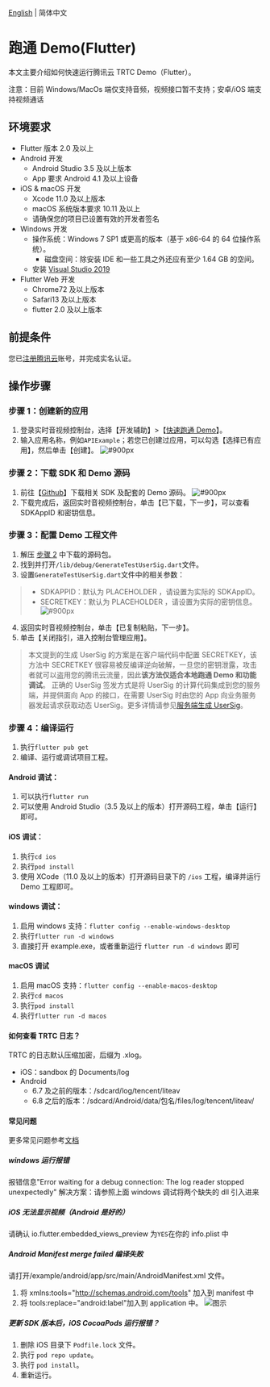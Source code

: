 [English](./README.md) | 简体中文

# 跑通 Demo(Flutter)

本文主要介绍如何快速运行腾讯云 TRTC Demo（Flutter）。

注意：目前 Windows/MacOs 端仅支持音频，视频接口暂不支持；安卓/iOS 端支持视频通话

## 环境要求

- Flutter 版本 2.0 及以上
- Android 开发
  - Android Studio 3.5 及以上版本
  - App 要求 Android 4.1 及以上设备
- iOS & macOS 开发
  - Xcode 11.0 及以上版本
  - macOS 系统版本要求 10.11 及以上
  - 请确保您的项目已设置有效的开发者签名
- Windows 开发
  - 操作系统：Windows 7 SP1 或更高的版本（基于 x86-64 的 64 位操作系统）。
    - 磁盘空间：除安装 IDE 和一些工具之外还应有至少 1.64 GB 的空间。
  - 安装 [Visual Studio 2019](https://visualstudio.microsoft.com/zh-hans/downloads/)
- Flutter Web 开发
  - Chrome72 及以上版本
  - Safari13 及以上版本
  - flutter 2.0 及以上版本

## 前提条件

您已[注册腾讯云](https://cloud.tencent.com)账号，并完成实名认证。

## 操作步骤

[](id:step1)

### 步骤 1：创建新的应用

1. 登录实时音视频控制台，选择【开发辅助】>【[快速跑通 Demo](https://console.cloud.tencent.com/trtc/quickstart)】。
2. 输入应用名称，例如`APIExample`；若您已创建过应用，可以勾选【选择已有应用】，然后单击【创建】。
   ![#900px](https://qcloudimg.tencent-cloud.cn/raw/bc7971fd5d1d6c39cbf9419a57dbbb8d.png)

[](id:step2)

### 步骤 2：下载 SDK 和 Demo 源码

1. 前往【[Github](https://github.com/c1avie/trtc_demo)】下载相关 SDK 及配套的 Demo 源码。
   ![#900px](https://qcloudimg.tencent-cloud.cn/raw/c9133b42402a8e4d1fff5ebf131339bd.png)
2. 下载完成后，返回实时音视频控制台，单击【已下载，下一步】，可以查看 SDKAppID 和密钥信息。

[](id:step3)

### 步骤 3：配置 Demo 工程文件

1. 解压 [步骤 2](#step2) 中下载的源码包。
2. 找到并打开`/lib/debug/GenerateTestUserSig.dart`文件。
3. 设置`GenerateTestUserSig.dart`文件中的相关参数：

> - SDKAPPID：默认为 PLACEHOLDER ，请设置为实际的 SDKAppID。
> - SECRETKEY：默认为 PLACEHOLDER ，请设置为实际的密钥信息。
>   ![#900px](https://qcloudimg.tencent-cloud.cn/raw/7539f12a6a79689f4dec6222382a92e3.png)

4. 返回实时音视频控制台，单击【已复制粘贴，下一步】。
5. 单击【关闭指引，进入控制台管理应用】。

> 本文提到的生成 UserSig 的方案是在客户端代码中配置 SECRETKEY，该方法中 SECRETKEY 很容易被反编译逆向破解，一旦您的密钥泄露，攻击者就可以盗用您的腾讯云流量，因此**该方法仅适合本地跑通 Demo 和功能调试**。
> 正确的 UserSig 签发方式是将 UserSig 的计算代码集成到您的服务端，并提供面向 App 的接口，在需要 UserSig 时由您的 App 向业务服务器发起请求获取动态 UserSig。更多详情请参见[服务端生成 UserSig](https://cloud.tencent.com/document/product/647/17275#Server)。

[](id:step4)

### 步骤 4：编译运行

1. 执行`flutter pub get`
2. 编译、运行或调试项目工程。

#### Android 调试：

1. 可以执行`flutter run`
2. 可以使用 Android Studio（3.5 及以上的版本）打开源码工程，单击【运行】即可。

#### iOS 调试：

1. 执行`cd ios`
2. 执行`pod install`
3. 使用 XCode（11.0 及以上的版本）打开源码目录下的 `/ios` 工程，编译并运行 Demo 工程即可。

#### windows 调试：

1. 启用 windows 支持：`flutter config --enable-windows-desktop`
2. 执行`flutter run -d windows`
3. 直接打开 example.exe，或者重新运行 `flutter run -d windows` 即可

#### macOS 调试

1. 启用 macOS 支持：`flutter config --enable-macos-desktop`
2. 执行`cd macos`
3. 执行`pod install`
4. 执行`flutter run -d macos`

#### 如何查看 TRTC 日志？

TRTC 的日志默认压缩加密，后缀为 .xlog。

- iOS：sandbox 的 Documents/log
- Android
  - 6.7 及之前的版本：/sdcard/log/tencent/liteav
  - 6.8 之后的版本：/sdcard/Android/data/包名/files/log/tencent/liteav/

#### 常见问题

更多常见问题参考[文档](https://cloud.tencent.com/document/product/647/51623)

##### windows 运行报错

报错信息"Error waiting for a debug connection: The log reader stopped unexpectedly"
解决方案：请参照上面 windows 调试将两个缺失的 dll 引入进来

##### iOS 无法显示视频（Android 是好的）

请确认 io.flutter.embedded_views_preview 为`YES`在你的 info.plist 中

##### Android Manifest merge failed 编译失败

请打开/example/android/app/src/main/AndroidManifest.xml 文件。

1. 将 xmlns:tools="http://schemas.android.com/tools" 加入到 manifest 中
2. 将 tools:replace="android:label"加入到 application 中。
   ![图示](https://main.qcloudimg.com/raw/7a37917112831488423c1744f370c883.png)

##### 更新 SDK 版本后，iOS CocoaPods 运行报错？

1. 删除 iOS 目录下 `Podfile.lock` 文件。
2. 执行 `pod repo update`。
3. 执行 `pod install`。
4. 重新运行。
